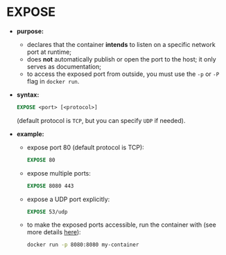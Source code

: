 # EXPOSE

- **purpose:**
  - declares that the container **intends** to listen on a specific network port at runtime;
  - does **not** automatically publish or open the port to the host; it only serves as documentation;
  - to access the exposed port from outside, you must use the `-p` or `-P` flag in `docker run`.

- **syntax:**

    ```dockerfile
    EXPOSE <port> [<protocol>]
    ```
    
    (default protocol is `TCP`, but you can specify `UDP` if needed).

- **example:**
  - expose port 80 (default protocol is TCP):
  
    ```dockerfile
    EXPOSE 80
    ```
  - expose multiple ports:
  
    ```dockerfile
    EXPOSE 8080 443
    ```
  - expose a UDP port explicitly:
  
    ```dockerfile
    EXPOSE 53/udp
    ```
  - to make the exposed ports accessible, run the container with (see more details [here](../../../container/common-command/creation-execution/run/port-mapping/port_mapping.md)):

      ```sh
      docker run -p 8080:8080 my-container
      ```

